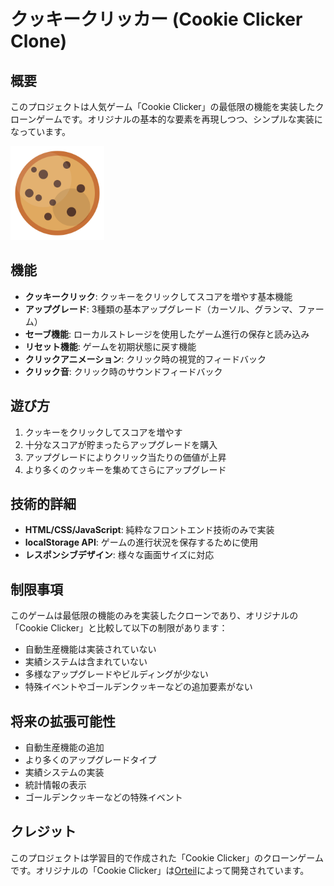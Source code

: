 # クッキークリッカー (Cookie Clicker Clone)

## 概要

このプロジェクトは人気ゲーム「Cookie Clicker」の最低限の機能を実装したクローンゲームです。オリジナルの基本的な要素を再現しつつ、シンプルな実装になっています。

<img src="cookie.svg" alt="クッキークリッカーのクッキー" width="150">

## 機能

- **クッキークリック**: クッキーをクリックしてスコアを増やす基本機能
- **アップグレード**: 3種類の基本アップグレード（カーソル、グランマ、ファーム）
- **セーブ機能**: ローカルストレージを使用したゲーム進行の保存と読み込み
- **リセット機能**: ゲームを初期状態に戻す機能
- **クリックアニメーション**: クリック時の視覚的フィードバック
- **クリック音**: クリック時のサウンドフィードバック

## 遊び方

1. クッキーをクリックしてスコアを増やす
2. 十分なスコアが貯まったらアップグレードを購入
3. アップグレードによりクリック当たりの価値が上昇
4. より多くのクッキーを集めてさらにアップグレード

## 技術的詳細

- **HTML/CSS/JavaScript**: 純粋なフロントエンド技術のみで実装
- **localStorage API**: ゲームの進行状況を保存するために使用
- **レスポンシブデザイン**: 様々な画面サイズに対応

## 制限事項

このゲームは最低限の機能のみを実装したクローンであり、オリジナルの「Cookie Clicker」と比較して以下の制限があります：

- 自動生産機能は実装されていない
- 実績システムは含まれていない
- 多様なアップグレードやビルディングが少ない
- 特殊イベントやゴールデンクッキーなどの追加要素がない

## 将来の拡張可能性

- 自動生産機能の追加
- より多くのアップグレードタイプ
- 実績システムの実装
- 統計情報の表示
- ゴールデンクッキーなどの特殊イベント

## クレジット

このプロジェクトは学習目的で作成された「Cookie Clicker」のクローンゲームです。オリジナルの「Cookie Clicker」は[Orteil](https://orteil.dashnet.org/cookieclicker/)によって開発されています。